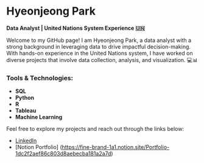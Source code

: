 # Hyeonjeong Park

**Data Analyst | United Nations System Experience 🇺🇳**

Welcome to my GitHub page! I am Hyeonjeong Park, a data analyst with a strong background in leveraging data to drive impactful decision-making. With hands-on experience in the United Nations system, I have worked on diverse projects that involve data collection, analysis, and visualization. 💻📊

### Tools & Technologies:
- **SQL**
- **Python**
- **R**
- **Tableau**
- **Machine Learning**

Feel free to explore my projects and reach out through the links below:

- [LinkedIn](https://www.linkedin.com/in/hyeonjeong-park-8a8a01197/)
- [Notion Portfolio] (https://fine-brand-1a1.notion.site/Portfolio-1dc2f2aef86c803d8aebecba181a2a7d)
